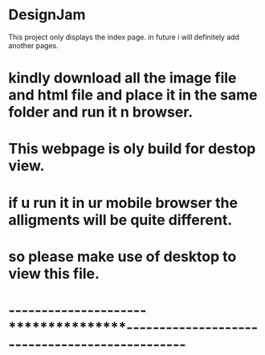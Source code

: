 # DesignJam
This project only displays the index page.
in future i will definitely add another pages.
# kindly download all the image  file and html file and place it in the same folder and run it n browser.
# This webpage is oly build for destop view.
# if u  run it in ur mobile browser the alligments will be quite different.
# so please make use of desktop to view this file.

# ---------------------*************************************-----------------------------------------**********************------
